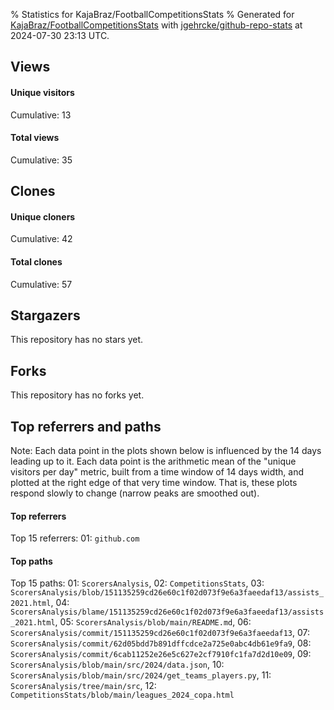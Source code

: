 % Statistics for KajaBraz/FootballCompetitionsStats
% Generated for [KajaBraz/FootballCompetitionsStats](https://github.com/KajaBraz/FootballCompetitionsStats) with [jgehrcke/github-repo-stats](https://github.com/jgehrcke/github-repo-stats) at 2024-07-30 23:13 UTC.


## Views

#### Unique visitors
<div id="chart_views_unique" class="full-width-chart"></div>

Cumulative: 13

#### Total views
<div id="chart_views_total" class="full-width-chart"></div>

Cumulative: 35

<div class="pagebreak-for-print"> </div>

## Clones

#### Unique cloners
<div id="chart_clones_unique" class="full-width-chart"></div>

Cumulative: 42

#### Total clones
<div id="chart_clones_total" class="full-width-chart"></div>

Cumulative: 57



<div class="pagebreak-for-print"> </div>



## Stargazers

This repository has no stars yet.



## Forks

This repository has no forks yet.



<div class="pagebreak-for-print"> </div>



## Top referrers and paths


Note: Each data point in the plots shown below is influenced by the 14 days
leading up to it. Each data point is the arithmetic mean of the "unique
visitors per day" metric, built from a time window of 14 days width, and
plotted at the right edge of that very time window. That is, these plots
respond slowly to change (narrow peaks are smoothed out).




#### Top referrers


<div id="chart_referrers_top_n_alltime" class="full-width-chart"></div>

Top 15 referrers: 01: `github.com`





#### Top paths


<div id="chart_paths_top_n_alltime" class="full-width-chart"></div>

Top 15 paths: 01: `ScorersAnalysis`, 02: `CompetitionsStats`, 03: `ScorersAnalysis/blob/151135259cd26e60c1f02d073f9e6a3faeedaf13/assists_2021.html`, 04: `ScorersAnalysis/blame/151135259cd26e60c1f02d073f9e6a3faeedaf13/assists_2021.html`, 05: `ScorersAnalysis/blob/main/README.md`, 06: `ScorersAnalysis/commit/151135259cd26e60c1f02d073f9e6a3faeedaf13`, 07: `ScorersAnalysis/commit/62d05bdd7b891dffcdce2a725e0abc4db61e9fa9`, 08: `ScorersAnalysis/commit/6cab11252e26e5c627e2cf7910fc1fa7d2d10e09`, 09: `ScorersAnalysis/blob/main/src/2024/data.json`, 10: `ScorersAnalysis/blob/main/src/2024/get_teams_players.py`, 11: `ScorersAnalysis/tree/main/src`, 12: `CompetitionsStats/blob/main/leagues_2024_copa.html`


<script type="text/javascript">
    vegaEmbed('#chart_views_unique', {"$schema": "https://vega.github.io/schema/vega-lite/v4.17.0.json", "config": {"arc": {"fill": "#1b1e23"}, "area": {"fill": "#1b1e23"}, "axisBottom": {"domainColor": "#a9b4c4", "gridColor": "#a9b4c4", "labelColor": "#1b1e23", "labelFont": "relative-mono-11-pitch-pro, Menlo, monospace", "tickColor": "#a9b4c4", "titleColor": "#1b1e23", "titleFont": "relative-mono-11-pitch-pro, Menlo, monospace"}, "axisLeft": {"domainColor": "#a9b4c4", "gridColor": "#a9b4c4", "labelColor": "#1b1e23", "labelFont": "relative-mono-11-pitch-pro, Menlo, monospace", "tickColor": "#a9b4c4", "titleColor": "#1b1e23", "titleFont": "relative-mono-11-pitch-pro, Menlo, monospace"}, "axisX": {"grid": false}, "axisY": {"grid": false, "labelBound": true}, "background": "#FFFFFF", "group": {"fill": "#FFFFFF"}, "header": {"fontWeight": 400, "labelFont": "relative-mono-11-pitch-pro, Menlo, monospace", "titleFont": "relative-mono-11-pitch-pro, Menlo, monospace"}, "legend": {"labelFont": "relative-mono-11-pitch-pro, Menlo, monospace", "symbolSize": 200, "symbolType": "circle", "titleFont": "relative-mono-11-pitch-pro, Menlo, monospace"}, "line": {"color": "#1b1e23", "stroke": "#1b1e23"}, "path": {"stroke": "#1b1e23"}, "point": {"color": "#1b1e23", "cursor": "pointer", "filled": true, "size": 20}, "range": {"category": ["#85a2f7", "#ea9755", "#7eb36a", "#f07071", "#bc85d9", "#e587b6", "#a9b4c4", "#d4c05e", "#64b9c4"]}, "style": {"bar": {"fill": "#1b1e23"}, "text": {"font": "relative-mono-11-pitch-pro, Menlo, monospace", "fontWeight": 400}}, "symbol": {"shape": "circle"}, "title": {"anchor": "start", "font": "relative-mono-11-pitch-pro, Menlo, monospace", "fontWeight": 400}, "trail": {"color": "#1b1e23", "stroke": "#1b1e23"}, "view": {"stroke": null}}, "data": {"name": "data-11768d104342fc104cf8ffd8cf3eb67d"}, "datasets": {"data-11768d104342fc104cf8ffd8cf3eb67d": [{"time": "2024-06-26T00:00:00+00:00", "views_total": 1, "views_unique": 1}, {"time": "2024-06-27T00:00:00+00:00", "views_total": 0, "views_unique": 0}, {"time": "2024-06-30T00:00:00+00:00", "views_total": 1, "views_unique": 1}, {"time": "2024-07-01T00:00:00+00:00", "views_total": 0, "views_unique": 0}, {"time": "2024-07-02T00:00:00+00:00", "views_total": 0, "views_unique": 0}, {"time": "2024-07-03T00:00:00+00:00", "views_total": 1, "views_unique": 1}, {"time": "2024-07-04T00:00:00+00:00", "views_total": 22, "views_unique": 2}, {"time": "2024-07-05T00:00:00+00:00", "views_total": 0, "views_unique": 0}, {"time": "2024-07-06T00:00:00+00:00", "views_total": 0, "views_unique": 0}, {"time": "2024-07-07T00:00:00+00:00", "views_total": 3, "views_unique": 2}, {"time": "2024-07-09T00:00:00+00:00", "views_total": 1, "views_unique": 1}, {"time": "2024-07-11T00:00:00+00:00", "views_total": 2, "views_unique": 1}, {"time": "2024-07-12T00:00:00+00:00", "views_total": 0, "views_unique": 0}, {"time": "2024-07-13T00:00:00+00:00", "views_total": 1, "views_unique": 1}, {"time": "2024-07-14T00:00:00+00:00", "views_total": 0, "views_unique": 0}, {"time": "2024-07-16T00:00:00+00:00", "views_total": 0, "views_unique": 0}, {"time": "2024-07-17T00:00:00+00:00", "views_total": 0, "views_unique": 0}, {"time": "2024-07-18T00:00:00+00:00", "views_total": 0, "views_unique": 0}, {"time": "2024-07-20T00:00:00+00:00", "views_total": 0, "views_unique": 0}, {"time": "2024-07-21T00:00:00+00:00", "views_total": 0, "views_unique": 0}, {"time": "2024-07-22T00:00:00+00:00", "views_total": 1, "views_unique": 1}, {"time": "2024-07-25T00:00:00+00:00", "views_total": 0, "views_unique": 0}, {"time": "2024-07-26T00:00:00+00:00", "views_total": 0, "views_unique": 0}, {"time": "2024-07-27T00:00:00+00:00", "views_total": 0, "views_unique": 0}, {"time": "2024-07-29T00:00:00+00:00", "views_total": 1, "views_unique": 1}, {"time": "2024-07-30T00:00:00+00:00", "views_total": 1, "views_unique": 1}]}, "encoding": {"tooltip": [{"field": "views_unique", "format": ".1f", "title": "views (u)", "type": "quantitative"}, {"field": "time", "format": "%B %e, %Y", "title": "date", "type": "temporal"}], "x": {"axis": {"labelAngle": 25}, "field": "time", "scale": {"domain": ["2024-06-26", "2024-07-30"]}, "timeUnit": "yearmonthdate", "title": "date", "type": "temporal"}, "y": {"axis": {}, "field": "views_unique", "scale": {"domain": [0, 2.2], "type": "linear", "zero": true}, "title": "unique views per day", "type": "quantitative"}}, "height": 200, "mark": {"point": true, "type": "line"}, "padding": 10, "width": "container"}, {"actions": false, "renderer": "svg"}).catch(console.error);
vegaEmbed('#chart_views_total', {"$schema": "https://vega.github.io/schema/vega-lite/v4.17.0.json", "config": {"arc": {"fill": "#1b1e23"}, "area": {"fill": "#1b1e23"}, "axisBottom": {"domainColor": "#a9b4c4", "gridColor": "#a9b4c4", "labelColor": "#1b1e23", "labelFont": "relative-mono-11-pitch-pro, Menlo, monospace", "tickColor": "#a9b4c4", "titleColor": "#1b1e23", "titleFont": "relative-mono-11-pitch-pro, Menlo, monospace"}, "axisLeft": {"domainColor": "#a9b4c4", "gridColor": "#a9b4c4", "labelColor": "#1b1e23", "labelFont": "relative-mono-11-pitch-pro, Menlo, monospace", "tickColor": "#a9b4c4", "titleColor": "#1b1e23", "titleFont": "relative-mono-11-pitch-pro, Menlo, monospace"}, "axisX": {"grid": false}, "axisY": {"grid": false, "labelBound": true}, "background": "#FFFFFF", "group": {"fill": "#FFFFFF"}, "header": {"fontWeight": 400, "labelFont": "relative-mono-11-pitch-pro, Menlo, monospace", "titleFont": "relative-mono-11-pitch-pro, Menlo, monospace"}, "legend": {"labelFont": "relative-mono-11-pitch-pro, Menlo, monospace", "symbolSize": 200, "symbolType": "circle", "titleFont": "relative-mono-11-pitch-pro, Menlo, monospace"}, "line": {"color": "#1b1e23", "stroke": "#1b1e23"}, "path": {"stroke": "#1b1e23"}, "point": {"color": "#1b1e23", "cursor": "pointer", "filled": true, "size": 20}, "range": {"category": ["#85a2f7", "#ea9755", "#7eb36a", "#f07071", "#bc85d9", "#e587b6", "#a9b4c4", "#d4c05e", "#64b9c4"]}, "style": {"bar": {"fill": "#1b1e23"}, "text": {"font": "relative-mono-11-pitch-pro, Menlo, monospace", "fontWeight": 400}}, "symbol": {"shape": "circle"}, "title": {"anchor": "start", "font": "relative-mono-11-pitch-pro, Menlo, monospace", "fontWeight": 400}, "trail": {"color": "#1b1e23", "stroke": "#1b1e23"}, "view": {"stroke": null}}, "data": {"name": "data-11768d104342fc104cf8ffd8cf3eb67d"}, "datasets": {"data-11768d104342fc104cf8ffd8cf3eb67d": [{"time": "2024-06-26T00:00:00+00:00", "views_total": 1, "views_unique": 1}, {"time": "2024-06-27T00:00:00+00:00", "views_total": 0, "views_unique": 0}, {"time": "2024-06-30T00:00:00+00:00", "views_total": 1, "views_unique": 1}, {"time": "2024-07-01T00:00:00+00:00", "views_total": 0, "views_unique": 0}, {"time": "2024-07-02T00:00:00+00:00", "views_total": 0, "views_unique": 0}, {"time": "2024-07-03T00:00:00+00:00", "views_total": 1, "views_unique": 1}, {"time": "2024-07-04T00:00:00+00:00", "views_total": 22, "views_unique": 2}, {"time": "2024-07-05T00:00:00+00:00", "views_total": 0, "views_unique": 0}, {"time": "2024-07-06T00:00:00+00:00", "views_total": 0, "views_unique": 0}, {"time": "2024-07-07T00:00:00+00:00", "views_total": 3, "views_unique": 2}, {"time": "2024-07-09T00:00:00+00:00", "views_total": 1, "views_unique": 1}, {"time": "2024-07-11T00:00:00+00:00", "views_total": 2, "views_unique": 1}, {"time": "2024-07-12T00:00:00+00:00", "views_total": 0, "views_unique": 0}, {"time": "2024-07-13T00:00:00+00:00", "views_total": 1, "views_unique": 1}, {"time": "2024-07-14T00:00:00+00:00", "views_total": 0, "views_unique": 0}, {"time": "2024-07-16T00:00:00+00:00", "views_total": 0, "views_unique": 0}, {"time": "2024-07-17T00:00:00+00:00", "views_total": 0, "views_unique": 0}, {"time": "2024-07-18T00:00:00+00:00", "views_total": 0, "views_unique": 0}, {"time": "2024-07-20T00:00:00+00:00", "views_total": 0, "views_unique": 0}, {"time": "2024-07-21T00:00:00+00:00", "views_total": 0, "views_unique": 0}, {"time": "2024-07-22T00:00:00+00:00", "views_total": 1, "views_unique": 1}, {"time": "2024-07-25T00:00:00+00:00", "views_total": 0, "views_unique": 0}, {"time": "2024-07-26T00:00:00+00:00", "views_total": 0, "views_unique": 0}, {"time": "2024-07-27T00:00:00+00:00", "views_total": 0, "views_unique": 0}, {"time": "2024-07-29T00:00:00+00:00", "views_total": 1, "views_unique": 1}, {"time": "2024-07-30T00:00:00+00:00", "views_total": 1, "views_unique": 1}]}, "encoding": {"tooltip": [{"field": "views_total", "format": ".1f", "title": "views (t)", "type": "quantitative"}, {"field": "time", "format": "%B %e, %Y", "title": "date", "type": "temporal"}], "x": {"axis": {"labelAngle": 25}, "field": "time", "scale": {"domain": ["2024-06-26", "2024-07-30"]}, "timeUnit": "yearmonthdate", "title": "date", "type": "temporal"}, "y": {"axis": {}, "field": "views_total", "scale": {"domain": [0, 24.200000000000003], "type": "linear", "zero": true}, "title": "total views per day", "type": "quantitative"}}, "height": 200, "mark": {"point": true, "type": "line"}, "padding": 10, "width": "container"}, {"actions": false, "renderer": "svg"}).catch(console.error);
vegaEmbed('#chart_clones_unique', {"$schema": "https://vega.github.io/schema/vega-lite/v4.17.0.json", "config": {"arc": {"fill": "#1b1e23"}, "area": {"fill": "#1b1e23"}, "axisBottom": {"domainColor": "#a9b4c4", "gridColor": "#a9b4c4", "labelColor": "#1b1e23", "labelFont": "relative-mono-11-pitch-pro, Menlo, monospace", "tickColor": "#a9b4c4", "titleColor": "#1b1e23", "titleFont": "relative-mono-11-pitch-pro, Menlo, monospace"}, "axisLeft": {"domainColor": "#a9b4c4", "gridColor": "#a9b4c4", "labelColor": "#1b1e23", "labelFont": "relative-mono-11-pitch-pro, Menlo, monospace", "tickColor": "#a9b4c4", "titleColor": "#1b1e23", "titleFont": "relative-mono-11-pitch-pro, Menlo, monospace"}, "axisX": {"grid": false}, "axisY": {"grid": false, "labelBound": true}, "background": "#FFFFFF", "group": {"fill": "#FFFFFF"}, "header": {"fontWeight": 400, "labelFont": "relative-mono-11-pitch-pro, Menlo, monospace", "titleFont": "relative-mono-11-pitch-pro, Menlo, monospace"}, "legend": {"labelFont": "relative-mono-11-pitch-pro, Menlo, monospace", "symbolSize": 200, "symbolType": "circle", "titleFont": "relative-mono-11-pitch-pro, Menlo, monospace"}, "line": {"color": "#1b1e23", "stroke": "#1b1e23"}, "path": {"stroke": "#1b1e23"}, "point": {"color": "#1b1e23", "cursor": "pointer", "filled": true, "size": 20}, "range": {"category": ["#85a2f7", "#ea9755", "#7eb36a", "#f07071", "#bc85d9", "#e587b6", "#a9b4c4", "#d4c05e", "#64b9c4"]}, "style": {"bar": {"fill": "#1b1e23"}, "text": {"font": "relative-mono-11-pitch-pro, Menlo, monospace", "fontWeight": 400}}, "symbol": {"shape": "circle"}, "title": {"anchor": "start", "font": "relative-mono-11-pitch-pro, Menlo, monospace", "fontWeight": 400}, "trail": {"color": "#1b1e23", "stroke": "#1b1e23"}, "view": {"stroke": null}}, "data": {"name": "data-6c50010686e7bfe5012a296ea9d99de9"}, "datasets": {"data-6c50010686e7bfe5012a296ea9d99de9": [{"clones_total": 1, "clones_unique": 1, "time": "2024-06-26T00:00:00+00:00"}, {"clones_total": 2, "clones_unique": 2, "time": "2024-06-27T00:00:00+00:00"}, {"clones_total": 7, "clones_unique": 6, "time": "2024-06-30T00:00:00+00:00"}, {"clones_total": 1, "clones_unique": 1, "time": "2024-07-01T00:00:00+00:00"}, {"clones_total": 6, "clones_unique": 2, "time": "2024-07-02T00:00:00+00:00"}, {"clones_total": 0, "clones_unique": 0, "time": "2024-07-03T00:00:00+00:00"}, {"clones_total": 1, "clones_unique": 1, "time": "2024-07-04T00:00:00+00:00"}, {"clones_total": 2, "clones_unique": 2, "time": "2024-07-05T00:00:00+00:00"}, {"clones_total": 1, "clones_unique": 1, "time": "2024-07-06T00:00:00+00:00"}, {"clones_total": 2, "clones_unique": 2, "time": "2024-07-07T00:00:00+00:00"}, {"clones_total": 3, "clones_unique": 2, "time": "2024-07-09T00:00:00+00:00"}, {"clones_total": 2, "clones_unique": 1, "time": "2024-07-11T00:00:00+00:00"}, {"clones_total": 2, "clones_unique": 1, "time": "2024-07-12T00:00:00+00:00"}, {"clones_total": 0, "clones_unique": 0, "time": "2024-07-13T00:00:00+00:00"}, {"clones_total": 6, "clones_unique": 5, "time": "2024-07-14T00:00:00+00:00"}, {"clones_total": 1, "clones_unique": 1, "time": "2024-07-16T00:00:00+00:00"}, {"clones_total": 5, "clones_unique": 2, "time": "2024-07-17T00:00:00+00:00"}, {"clones_total": 2, "clones_unique": 1, "time": "2024-07-18T00:00:00+00:00"}, {"clones_total": 3, "clones_unique": 2, "time": "2024-07-20T00:00:00+00:00"}, {"clones_total": 2, "clones_unique": 2, "time": "2024-07-21T00:00:00+00:00"}, {"clones_total": 2, "clones_unique": 2, "time": "2024-07-22T00:00:00+00:00"}, {"clones_total": 1, "clones_unique": 1, "time": "2024-07-25T00:00:00+00:00"}, {"clones_total": 3, "clones_unique": 2, "time": "2024-07-26T00:00:00+00:00"}, {"clones_total": 2, "clones_unique": 2, "time": "2024-07-27T00:00:00+00:00"}, {"clones_total": 0, "clones_unique": 0, "time": "2024-07-29T00:00:00+00:00"}, {"clones_total": 0, "clones_unique": 0, "time": "2024-07-30T00:00:00+00:00"}]}, "encoding": {"tooltip": [{"field": "clones_unique", "format": ".1f", "title": "clones (u)", "type": "quantitative"}, {"field": "time", "format": "%B %e, %Y", "title": "date", "type": "temporal"}], "x": {"axis": {"labelAngle": 25}, "field": "time", "scale": {"domain": ["2024-06-26", "2024-07-30"]}, "timeUnit": "yearmonthdate", "title": "date", "type": "temporal"}, "y": {"axis": {}, "field": "clones_unique", "scale": {"domain": [0, 6.6000000000000005], "type": "linear", "zero": true}, "title": "unique clones per day", "type": "quantitative"}}, "height": 200, "mark": {"point": true, "type": "line"}, "padding": 10, "width": "container"}, {"actions": false, "renderer": "svg"}).catch(console.error);
vegaEmbed('#chart_clones_total', {"$schema": "https://vega.github.io/schema/vega-lite/v4.17.0.json", "config": {"arc": {"fill": "#1b1e23"}, "area": {"fill": "#1b1e23"}, "axisBottom": {"domainColor": "#a9b4c4", "gridColor": "#a9b4c4", "labelColor": "#1b1e23", "labelFont": "relative-mono-11-pitch-pro, Menlo, monospace", "tickColor": "#a9b4c4", "titleColor": "#1b1e23", "titleFont": "relative-mono-11-pitch-pro, Menlo, monospace"}, "axisLeft": {"domainColor": "#a9b4c4", "gridColor": "#a9b4c4", "labelColor": "#1b1e23", "labelFont": "relative-mono-11-pitch-pro, Menlo, monospace", "tickColor": "#a9b4c4", "titleColor": "#1b1e23", "titleFont": "relative-mono-11-pitch-pro, Menlo, monospace"}, "axisX": {"grid": false}, "axisY": {"grid": false, "labelBound": true}, "background": "#FFFFFF", "group": {"fill": "#FFFFFF"}, "header": {"fontWeight": 400, "labelFont": "relative-mono-11-pitch-pro, Menlo, monospace", "titleFont": "relative-mono-11-pitch-pro, Menlo, monospace"}, "legend": {"labelFont": "relative-mono-11-pitch-pro, Menlo, monospace", "symbolSize": 200, "symbolType": "circle", "titleFont": "relative-mono-11-pitch-pro, Menlo, monospace"}, "line": {"color": "#1b1e23", "stroke": "#1b1e23"}, "path": {"stroke": "#1b1e23"}, "point": {"color": "#1b1e23", "cursor": "pointer", "filled": true, "size": 20}, "range": {"category": ["#85a2f7", "#ea9755", "#7eb36a", "#f07071", "#bc85d9", "#e587b6", "#a9b4c4", "#d4c05e", "#64b9c4"]}, "style": {"bar": {"fill": "#1b1e23"}, "text": {"font": "relative-mono-11-pitch-pro, Menlo, monospace", "fontWeight": 400}}, "symbol": {"shape": "circle"}, "title": {"anchor": "start", "font": "relative-mono-11-pitch-pro, Menlo, monospace", "fontWeight": 400}, "trail": {"color": "#1b1e23", "stroke": "#1b1e23"}, "view": {"stroke": null}}, "data": {"name": "data-6c50010686e7bfe5012a296ea9d99de9"}, "datasets": {"data-6c50010686e7bfe5012a296ea9d99de9": [{"clones_total": 1, "clones_unique": 1, "time": "2024-06-26T00:00:00+00:00"}, {"clones_total": 2, "clones_unique": 2, "time": "2024-06-27T00:00:00+00:00"}, {"clones_total": 7, "clones_unique": 6, "time": "2024-06-30T00:00:00+00:00"}, {"clones_total": 1, "clones_unique": 1, "time": "2024-07-01T00:00:00+00:00"}, {"clones_total": 6, "clones_unique": 2, "time": "2024-07-02T00:00:00+00:00"}, {"clones_total": 0, "clones_unique": 0, "time": "2024-07-03T00:00:00+00:00"}, {"clones_total": 1, "clones_unique": 1, "time": "2024-07-04T00:00:00+00:00"}, {"clones_total": 2, "clones_unique": 2, "time": "2024-07-05T00:00:00+00:00"}, {"clones_total": 1, "clones_unique": 1, "time": "2024-07-06T00:00:00+00:00"}, {"clones_total": 2, "clones_unique": 2, "time": "2024-07-07T00:00:00+00:00"}, {"clones_total": 3, "clones_unique": 2, "time": "2024-07-09T00:00:00+00:00"}, {"clones_total": 2, "clones_unique": 1, "time": "2024-07-11T00:00:00+00:00"}, {"clones_total": 2, "clones_unique": 1, "time": "2024-07-12T00:00:00+00:00"}, {"clones_total": 0, "clones_unique": 0, "time": "2024-07-13T00:00:00+00:00"}, {"clones_total": 6, "clones_unique": 5, "time": "2024-07-14T00:00:00+00:00"}, {"clones_total": 1, "clones_unique": 1, "time": "2024-07-16T00:00:00+00:00"}, {"clones_total": 5, "clones_unique": 2, "time": "2024-07-17T00:00:00+00:00"}, {"clones_total": 2, "clones_unique": 1, "time": "2024-07-18T00:00:00+00:00"}, {"clones_total": 3, "clones_unique": 2, "time": "2024-07-20T00:00:00+00:00"}, {"clones_total": 2, "clones_unique": 2, "time": "2024-07-21T00:00:00+00:00"}, {"clones_total": 2, "clones_unique": 2, "time": "2024-07-22T00:00:00+00:00"}, {"clones_total": 1, "clones_unique": 1, "time": "2024-07-25T00:00:00+00:00"}, {"clones_total": 3, "clones_unique": 2, "time": "2024-07-26T00:00:00+00:00"}, {"clones_total": 2, "clones_unique": 2, "time": "2024-07-27T00:00:00+00:00"}, {"clones_total": 0, "clones_unique": 0, "time": "2024-07-29T00:00:00+00:00"}, {"clones_total": 0, "clones_unique": 0, "time": "2024-07-30T00:00:00+00:00"}]}, "encoding": {"tooltip": [{"field": "clones_total", "format": ".1f", "title": "clones (t)", "type": "quantitative"}, {"field": "time", "format": "%B %e, %Y", "title": "date", "type": "temporal"}], "x": {"axis": {"labelAngle": 25}, "field": "time", "scale": {"domain": ["2024-06-26", "2024-07-30"]}, "timeUnit": "yearmonthdate", "title": "date", "type": "temporal"}, "y": {"axis": {}, "field": "clones_total", "scale": {"domain": [0, 7.700000000000001], "type": "linear", "zero": true}, "title": "total clones per day", "type": "quantitative"}}, "height": 200, "mark": {"point": true, "type": "line"}, "padding": 10, "width": "container"}, {"actions": false, "renderer": "svg"}).catch(console.error);
vegaEmbed('#chart_referrers_top_n_alltime', {"$schema": "https://vega.github.io/schema/vega-lite/v4.17.0.json", "config": {"arc": {"fill": "#1b1e23"}, "area": {"fill": "#1b1e23"}, "axisBottom": {"domainColor": "#a9b4c4", "gridColor": "#a9b4c4", "labelColor": "#1b1e23", "labelFont": "relative-mono-11-pitch-pro, Menlo, monospace", "tickColor": "#a9b4c4", "titleColor": "#1b1e23", "titleFont": "relative-mono-11-pitch-pro, Menlo, monospace"}, "axisLeft": {"domainColor": "#a9b4c4", "gridColor": "#a9b4c4", "labelColor": "#1b1e23", "labelFont": "relative-mono-11-pitch-pro, Menlo, monospace", "tickColor": "#a9b4c4", "titleColor": "#1b1e23", "titleFont": "relative-mono-11-pitch-pro, Menlo, monospace"}, "axisX": {"grid": false}, "axisY": {"grid": false}, "background": "#FFFFFF", "group": {"fill": "#FFFFFF"}, "header": {"fontWeight": 400, "labelFont": "relative-mono-11-pitch-pro, Menlo, monospace", "titleFont": "relative-mono-11-pitch-pro, Menlo, monospace"}, "legend": {"labelFont": "relative-mono-11-pitch-pro, Menlo, monospace", "symbolSize": 200, "symbolType": "circle", "titleFont": "relative-mono-11-pitch-pro, Menlo, monospace"}, "line": {"color": "#1b1e23", "stroke": "#1b1e23"}, "path": {"stroke": "#1b1e23"}, "point": {"color": "#1b1e23", "cursor": "pointer", "filled": true, "size": 30}, "range": {"category": ["#85a2f7", "#ea9755", "#7eb36a", "#f07071", "#bc85d9", "#e587b6", "#a9b4c4", "#d4c05e", "#64b9c4"]}, "style": {"bar": {"fill": "#1b1e23"}, "text": {"font": "relative-mono-11-pitch-pro, Menlo, monospace", "fontWeight": 400}}, "symbol": {"shape": "circle"}, "title": {"anchor": "start", "font": "relative-mono-11-pitch-pro, Menlo, monospace", "fontWeight": 400}, "trail": {"color": "#1b1e23", "stroke": "#1b1e23"}, "view": {"stroke": null}}, "data": {"name": "data-d7c4931f513f5b0038fa0925145b0471"}, "datasets": {"data-d7c4931f513f5b0038fa0925145b0471": [{"referrer": "github.com", "time": "2024-07-07T00:00:00+00:00", "views_unique": 5, "views_unique_norm": 0.35714285714285715}, {"referrer": "github.com", "time": "2024-07-08T00:00:00+00:00", "views_unique": 5, "views_unique_norm": 0.35714285714285715}, {"referrer": "github.com", "time": "2024-07-09T00:00:00+00:00", "views_unique": 5, "views_unique_norm": 0.35714285714285715}, {"referrer": "github.com", "time": "2024-07-10T00:00:00+00:00", "views_unique": 5, "views_unique_norm": 0.35714285714285715}, {"referrer": "github.com", "time": "2024-07-11T00:00:00+00:00", "views_unique": 5, "views_unique_norm": 0.35714285714285715}, {"referrer": "github.com", "time": "2024-07-12T00:00:00+00:00", "views_unique": 6, "views_unique_norm": 0.42857142857142855}, {"referrer": "github.com", "time": "2024-07-13T00:00:00+00:00", "views_unique": 6, "views_unique_norm": 0.42857142857142855}, {"referrer": "github.com", "time": "2024-07-14T00:00:00+00:00", "views_unique": 6, "views_unique_norm": 0.42857142857142855}, {"referrer": "github.com", "time": "2024-07-15T00:00:00+00:00", "views_unique": 6, "views_unique_norm": 0.42857142857142855}, {"referrer": "github.com", "time": "2024-07-16T00:00:00+00:00", "views_unique": 6, "views_unique_norm": 0.42857142857142855}, {"referrer": "github.com", "time": "2024-07-17T00:00:00+00:00", "views_unique": 5, "views_unique_norm": 0.35714285714285715}, {"referrer": "github.com", "time": "2024-07-18T00:00:00+00:00", "views_unique": 3, "views_unique_norm": 0.21428571428571427}, {"referrer": "github.com", "time": "2024-07-19T00:00:00+00:00", "views_unique": 3, "views_unique_norm": 0.21428571428571427}, {"referrer": "github.com", "time": "2024-07-20T00:00:00+00:00", "views_unique": 3, "views_unique_norm": 0.21428571428571427}, {"referrer": "github.com", "time": "2024-07-21T00:00:00+00:00", "views_unique": 3, "views_unique_norm": 0.21428571428571427}, {"referrer": "github.com", "time": "2024-07-22T00:00:00+00:00", "views_unique": 3, "views_unique_norm": 0.21428571428571427}, {"referrer": "github.com", "time": "2024-07-23T00:00:00+00:00", "views_unique": 3, "views_unique_norm": 0.21428571428571427}, {"referrer": "github.com", "time": "2024-07-24T00:00:00+00:00", "views_unique": 3, "views_unique_norm": 0.21428571428571427}, {"referrer": "github.com", "time": "2024-07-25T00:00:00+00:00", "views_unique": 2, "views_unique_norm": 0.14285714285714285}, {"referrer": "github.com", "time": "2024-07-26T00:00:00+00:00", "views_unique": 2, "views_unique_norm": 0.14285714285714285}, {"referrer": "github.com", "time": "2024-07-27T00:00:00+00:00", "views_unique": 1, "views_unique_norm": 0.07142857142857142}, {"referrer": "github.com", "time": "2024-07-28T00:00:00+00:00", "views_unique": 1, "views_unique_norm": 0.07142857142857142}, {"referrer": "github.com", "time": "2024-07-29T00:00:00+00:00", "views_unique": 1, "views_unique_norm": 0.07142857142857142}, {"referrer": "github.com", "time": "2024-07-30T00:00:00+00:00", "views_unique": 1, "views_unique_norm": 0.07142857142857142}]}, "encoding": {"color": {"field": "referrer", "legend": {"direction": "vertical", "orient": "top", "title": "Legend:"}, "sort": {"field": "order"}, "type": "nominal"}, "tooltip": [{"field": "referrer", "type": "nominal"}, {"field": "views_unique_norm", "format": ".2f", "title": "views (14d mean)", "type": "quantitative"}, {"field": "time", "format": "%B %e, %Y", "title": "date", "type": "temporal"}], "x": {"axis": {"labelAngle": 25}, "field": "time", "scale": {"domain": ["2024-06-26", "2024-07-30"]}, "timeUnit": "yearmonthdate", "title": "date", "type": "temporal"}, "y": {"field": "views_unique_norm", "scale": {"domain": [0, 0.4714285714285714], "type": "linear", "zero": true}, "title": "unique visitors per day (mean from last 14 days)", "type": "quantitative"}}, "height": 300, "mark": {"point": true, "type": "line"}, "padding": 10, "width": "container"}, {"actions": false, "renderer": "svg"}).catch(console.error);
vegaEmbed('#chart_paths_top_n_alltime', {"$schema": "https://vega.github.io/schema/vega-lite/v4.17.0.json", "config": {"arc": {"fill": "#1b1e23"}, "area": {"fill": "#1b1e23"}, "axisBottom": {"domainColor": "#a9b4c4", "gridColor": "#a9b4c4", "labelColor": "#1b1e23", "labelFont": "relative-mono-11-pitch-pro, Menlo, monospace", "tickColor": "#a9b4c4", "titleColor": "#1b1e23", "titleFont": "relative-mono-11-pitch-pro, Menlo, monospace"}, "axisLeft": {"domainColor": "#a9b4c4", "gridColor": "#a9b4c4", "labelColor": "#1b1e23", "labelFont": "relative-mono-11-pitch-pro, Menlo, monospace", "tickColor": "#a9b4c4", "titleColor": "#1b1e23", "titleFont": "relative-mono-11-pitch-pro, Menlo, monospace"}, "axisX": {"grid": false}, "axisY": {"grid": false}, "background": "#FFFFFF", "group": {"fill": "#FFFFFF"}, "header": {"fontWeight": 400, "labelFont": "relative-mono-11-pitch-pro, Menlo, monospace", "titleFont": "relative-mono-11-pitch-pro, Menlo, monospace"}, "legend": {"labelFont": "relative-mono-11-pitch-pro, Menlo, monospace", "symbolSize": 200, "symbolType": "circle", "titleFont": "relative-mono-11-pitch-pro, Menlo, monospace"}, "line": {"color": "#1b1e23", "stroke": "#1b1e23"}, "path": {"stroke": "#1b1e23"}, "point": {"color": "#1b1e23", "cursor": "pointer", "filled": true, "size": 30}, "range": {"category": ["#85a2f7", "#ea9755", "#7eb36a", "#f07071", "#bc85d9", "#e587b6", "#a9b4c4", "#d4c05e", "#64b9c4"]}, "style": {"bar": {"fill": "#1b1e23"}, "text": {"font": "relative-mono-11-pitch-pro, Menlo, monospace", "fontWeight": 400}}, "symbol": {"shape": "circle"}, "title": {"anchor": "start", "font": "relative-mono-11-pitch-pro, Menlo, monospace", "fontWeight": 400}, "trail": {"color": "#1b1e23", "stroke": "#1b1e23"}, "view": {"stroke": null}}, "data": {"name": "data-4d1ab9c572e1e45dba416a677838cd28"}, "datasets": {"data-4d1ab9c572e1e45dba416a677838cd28": [{"path": "ScorersAnalysis", "time": "2024-07-07T00:00:00+00:00", "views_unique": 4.0, "views_unique_norm": 0.2857142857142857}, {"path": "ScorersAnalysis", "time": "2024-07-08T00:00:00+00:00", "views_unique": 4.0, "views_unique_norm": 0.2857142857142857}, {"path": "ScorersAnalysis", "time": "2024-07-09T00:00:00+00:00", "views_unique": 4.0, "views_unique_norm": 0.2857142857142857}, {"path": "ScorersAnalysis", "time": "2024-07-10T00:00:00+00:00", "views_unique": 3.0, "views_unique_norm": 0.21428571428571427}, {"path": "ScorersAnalysis", "time": "2024-07-11T00:00:00+00:00", "views_unique": 3.0, "views_unique_norm": 0.21428571428571427}, {"path": "ScorersAnalysis", "time": "2024-07-12T00:00:00+00:00", "views_unique": 3.0, "views_unique_norm": 0.21428571428571427}, {"path": "ScorersAnalysis", "time": "2024-07-13T00:00:00+00:00", "views_unique": 3.0, "views_unique_norm": 0.21428571428571427}, {"path": "ScorersAnalysis", "time": "2024-07-14T00:00:00+00:00", "views_unique": 2.0, "views_unique_norm": 0.14285714285714285}, {"path": "ScorersAnalysis", "time": "2024-07-15T00:00:00+00:00", "views_unique": 2.0, "views_unique_norm": 0.14285714285714285}, {"path": "ScorersAnalysis", "time": "2024-07-16T00:00:00+00:00", "views_unique": 2.0, "views_unique_norm": 0.14285714285714285}, {"path": "ScorersAnalysis", "time": "2024-07-17T00:00:00+00:00", "views_unique": 1.0, "views_unique_norm": 0.07142857142857142}, {"path": "ScorersAnalysis", "time": "2024-07-18T00:00:00+00:00", "views_unique": null, "views_unique_norm": null}, {"path": "ScorersAnalysis", "time": "2024-07-19T00:00:00+00:00", "views_unique": null, "views_unique_norm": null}, {"path": "ScorersAnalysis", "time": "2024-07-20T00:00:00+00:00", "views_unique": null, "views_unique_norm": null}, {"path": "ScorersAnalysis", "time": "2024-07-21T00:00:00+00:00", "views_unique": null, "views_unique_norm": null}, {"path": "ScorersAnalysis", "time": "2024-07-22T00:00:00+00:00", "views_unique": null, "views_unique_norm": null}, {"path": "ScorersAnalysis", "time": "2024-07-23T00:00:00+00:00", "views_unique": null, "views_unique_norm": null}, {"path": "ScorersAnalysis", "time": "2024-07-24T00:00:00+00:00", "views_unique": null, "views_unique_norm": null}, {"path": "ScorersAnalysis", "time": "2024-07-25T00:00:00+00:00", "views_unique": null, "views_unique_norm": null}, {"path": "ScorersAnalysis", "time": "2024-07-26T00:00:00+00:00", "views_unique": null, "views_unique_norm": null}, {"path": "ScorersAnalysis", "time": "2024-07-27T00:00:00+00:00", "views_unique": null, "views_unique_norm": null}, {"path": "ScorersAnalysis", "time": "2024-07-28T00:00:00+00:00", "views_unique": null, "views_unique_norm": null}, {"path": "ScorersAnalysis", "time": "2024-07-29T00:00:00+00:00", "views_unique": null, "views_unique_norm": null}, {"path": "ScorersAnalysis", "time": "2024-07-30T00:00:00+00:00", "views_unique": null, "views_unique_norm": null}, {"path": "CompetitionsStats", "time": "2024-07-07T00:00:00+00:00", "views_unique": null, "views_unique_norm": null}, {"path": "CompetitionsStats", "time": "2024-07-08T00:00:00+00:00", "views_unique": 1.0, "views_unique_norm": 0.07142857142857142}, {"path": "CompetitionsStats", "time": "2024-07-09T00:00:00+00:00", "views_unique": 1.0, "views_unique_norm": 0.07142857142857142}, {"path": "CompetitionsStats", "time": "2024-07-10T00:00:00+00:00", "views_unique": 2.0, "views_unique_norm": 0.14285714285714285}, {"path": "CompetitionsStats", "time": "2024-07-11T00:00:00+00:00", "views_unique": 2.0, "views_unique_norm": 0.14285714285714285}, {"path": "CompetitionsStats", "time": "2024-07-12T00:00:00+00:00", "views_unique": 3.0, "views_unique_norm": 0.21428571428571427}, {"path": "CompetitionsStats", "time": "2024-07-13T00:00:00+00:00", "views_unique": 3.0, "views_unique_norm": 0.21428571428571427}, {"path": "CompetitionsStats", "time": "2024-07-14T00:00:00+00:00", "views_unique": 4.0, "views_unique_norm": 0.2857142857142857}, {"path": "CompetitionsStats", "time": "2024-07-15T00:00:00+00:00", "views_unique": 4.0, "views_unique_norm": 0.2857142857142857}, {"path": "CompetitionsStats", "time": "2024-07-16T00:00:00+00:00", "views_unique": 4.0, "views_unique_norm": 0.2857142857142857}, {"path": "CompetitionsStats", "time": "2024-07-17T00:00:00+00:00", "views_unique": 4.0, "views_unique_norm": 0.2857142857142857}, {"path": "CompetitionsStats", "time": "2024-07-18T00:00:00+00:00", "views_unique": 4.0, "views_unique_norm": 0.2857142857142857}, {"path": "CompetitionsStats", "time": "2024-07-19T00:00:00+00:00", "views_unique": 4.0, "views_unique_norm": 0.2857142857142857}, {"path": "CompetitionsStats", "time": "2024-07-20T00:00:00+00:00", "views_unique": 4.0, "views_unique_norm": 0.2857142857142857}, {"path": "CompetitionsStats", "time": "2024-07-21T00:00:00+00:00", "views_unique": 3.0, "views_unique_norm": 0.21428571428571427}, {"path": "CompetitionsStats", "time": "2024-07-22T00:00:00+00:00", "views_unique": 3.0, "views_unique_norm": 0.21428571428571427}, {"path": "CompetitionsStats", "time": "2024-07-23T00:00:00+00:00", "views_unique": 3.0, "views_unique_norm": 0.21428571428571427}, {"path": "CompetitionsStats", "time": "2024-07-24T00:00:00+00:00", "views_unique": 3.0, "views_unique_norm": 0.21428571428571427}, {"path": "CompetitionsStats", "time": "2024-07-25T00:00:00+00:00", "views_unique": 2.0, "views_unique_norm": 0.14285714285714285}, {"path": "CompetitionsStats", "time": "2024-07-26T00:00:00+00:00", "views_unique": 2.0, "views_unique_norm": 0.14285714285714285}, {"path": "CompetitionsStats", "time": "2024-07-27T00:00:00+00:00", "views_unique": 1.0, "views_unique_norm": 0.07142857142857142}, {"path": "CompetitionsStats", "time": "2024-07-28T00:00:00+00:00", "views_unique": 1.0, "views_unique_norm": 0.07142857142857142}, {"path": "CompetitionsStats", "time": "2024-07-29T00:00:00+00:00", "views_unique": 1.0, "views_unique_norm": 0.07142857142857142}, {"path": "CompetitionsStats", "time": "2024-07-30T00:00:00+00:00", "views_unique": 2.0, "views_unique_norm": 0.14285714285714285}, {"path": "ScorersAnalysis/blob/151135259cd26e60c1f02d073f9e6a3faeedaf13/assists_2021.html", "time": "2024-07-07T00:00:00+00:00", "views_unique": 1.0, "views_unique_norm": 0.07142857142857142}, {"path": "ScorersAnalysis/blob/151135259cd26e60c1f02d073f9e6a3faeedaf13/assists_2021.html", "time": "2024-07-08T00:00:00+00:00", "views_unique": 1.0, "views_unique_norm": 0.07142857142857142}, {"path": "ScorersAnalysis/blob/151135259cd26e60c1f02d073f9e6a3faeedaf13/assists_2021.html", "time": "2024-07-09T00:00:00+00:00", "views_unique": 1.0, "views_unique_norm": 0.07142857142857142}, {"path": "ScorersAnalysis/blob/151135259cd26e60c1f02d073f9e6a3faeedaf13/assists_2021.html", "time": "2024-07-10T00:00:00+00:00", "views_unique": 1.0, "views_unique_norm": 0.07142857142857142}, {"path": "ScorersAnalysis/blob/151135259cd26e60c1f02d073f9e6a3faeedaf13/assists_2021.html", "time": "2024-07-11T00:00:00+00:00", "views_unique": 1.0, "views_unique_norm": 0.07142857142857142}, {"path": "ScorersAnalysis/blob/151135259cd26e60c1f02d073f9e6a3faeedaf13/assists_2021.html", "time": "2024-07-12T00:00:00+00:00", "views_unique": 1.0, "views_unique_norm": 0.07142857142857142}, {"path": "ScorersAnalysis/blob/151135259cd26e60c1f02d073f9e6a3faeedaf13/assists_2021.html", "time": "2024-07-13T00:00:00+00:00", "views_unique": 1.0, "views_unique_norm": 0.07142857142857142}, {"path": "ScorersAnalysis/blob/151135259cd26e60c1f02d073f9e6a3faeedaf13/assists_2021.html", "time": "2024-07-14T00:00:00+00:00", "views_unique": 1.0, "views_unique_norm": 0.07142857142857142}, {"path": "ScorersAnalysis/blob/151135259cd26e60c1f02d073f9e6a3faeedaf13/assists_2021.html", "time": "2024-07-15T00:00:00+00:00", "views_unique": 1.0, "views_unique_norm": 0.07142857142857142}, {"path": "ScorersAnalysis/blob/151135259cd26e60c1f02d073f9e6a3faeedaf13/assists_2021.html", "time": "2024-07-16T00:00:00+00:00", "views_unique": 1.0, "views_unique_norm": 0.07142857142857142}, {"path": "ScorersAnalysis/blob/151135259cd26e60c1f02d073f9e6a3faeedaf13/assists_2021.html", "time": "2024-07-17T00:00:00+00:00", "views_unique": 1.0, "views_unique_norm": 0.07142857142857142}, {"path": "ScorersAnalysis/blob/151135259cd26e60c1f02d073f9e6a3faeedaf13/assists_2021.html", "time": "2024-07-18T00:00:00+00:00", "views_unique": null, "views_unique_norm": null}, {"path": "ScorersAnalysis/blob/151135259cd26e60c1f02d073f9e6a3faeedaf13/assists_2021.html", "time": "2024-07-19T00:00:00+00:00", "views_unique": null, "views_unique_norm": null}, {"path": "ScorersAnalysis/blob/151135259cd26e60c1f02d073f9e6a3faeedaf13/assists_2021.html", "time": "2024-07-20T00:00:00+00:00", "views_unique": null, "views_unique_norm": null}, {"path": "ScorersAnalysis/blob/151135259cd26e60c1f02d073f9e6a3faeedaf13/assists_2021.html", "time": "2024-07-21T00:00:00+00:00", "views_unique": null, "views_unique_norm": null}, {"path": "ScorersAnalysis/blob/151135259cd26e60c1f02d073f9e6a3faeedaf13/assists_2021.html", "time": "2024-07-22T00:00:00+00:00", "views_unique": null, "views_unique_norm": null}, {"path": "ScorersAnalysis/blob/151135259cd26e60c1f02d073f9e6a3faeedaf13/assists_2021.html", "time": "2024-07-23T00:00:00+00:00", "views_unique": null, "views_unique_norm": null}, {"path": "ScorersAnalysis/blob/151135259cd26e60c1f02d073f9e6a3faeedaf13/assists_2021.html", "time": "2024-07-24T00:00:00+00:00", "views_unique": null, "views_unique_norm": null}, {"path": "ScorersAnalysis/blob/151135259cd26e60c1f02d073f9e6a3faeedaf13/assists_2021.html", "time": "2024-07-25T00:00:00+00:00", "views_unique": null, "views_unique_norm": null}, {"path": "ScorersAnalysis/blob/151135259cd26e60c1f02d073f9e6a3faeedaf13/assists_2021.html", "time": "2024-07-26T00:00:00+00:00", "views_unique": null, "views_unique_norm": null}, {"path": "ScorersAnalysis/blob/151135259cd26e60c1f02d073f9e6a3faeedaf13/assists_2021.html", "time": "2024-07-27T00:00:00+00:00", "views_unique": null, "views_unique_norm": null}, {"path": "ScorersAnalysis/blob/151135259cd26e60c1f02d073f9e6a3faeedaf13/assists_2021.html", "time": "2024-07-28T00:00:00+00:00", "views_unique": null, "views_unique_norm": null}, {"path": "ScorersAnalysis/blob/151135259cd26e60c1f02d073f9e6a3faeedaf13/assists_2021.html", "time": "2024-07-29T00:00:00+00:00", "views_unique": null, "views_unique_norm": null}, {"path": "ScorersAnalysis/blob/151135259cd26e60c1f02d073f9e6a3faeedaf13/assists_2021.html", "time": "2024-07-30T00:00:00+00:00", "views_unique": null, "views_unique_norm": null}, {"path": "ScorersAnalysis/blame/151135259cd26e60c1f02d073f9e6a3faeedaf13/assists_2021.html", "time": "2024-07-07T00:00:00+00:00", "views_unique": 1.0, "views_unique_norm": 0.07142857142857142}, {"path": "ScorersAnalysis/blame/151135259cd26e60c1f02d073f9e6a3faeedaf13/assists_2021.html", "time": "2024-07-08T00:00:00+00:00", "views_unique": 1.0, "views_unique_norm": 0.07142857142857142}, {"path": "ScorersAnalysis/blame/151135259cd26e60c1f02d073f9e6a3faeedaf13/assists_2021.html", "time": "2024-07-09T00:00:00+00:00", "views_unique": 1.0, "views_unique_norm": 0.07142857142857142}, {"path": "ScorersAnalysis/blame/151135259cd26e60c1f02d073f9e6a3faeedaf13/assists_2021.html", "time": "2024-07-10T00:00:00+00:00", "views_unique": 1.0, "views_unique_norm": 0.07142857142857142}, {"path": "ScorersAnalysis/blame/151135259cd26e60c1f02d073f9e6a3faeedaf13/assists_2021.html", "time": "2024-07-11T00:00:00+00:00", "views_unique": 1.0, "views_unique_norm": 0.07142857142857142}, {"path": "ScorersAnalysis/blame/151135259cd26e60c1f02d073f9e6a3faeedaf13/assists_2021.html", "time": "2024-07-12T00:00:00+00:00", "views_unique": 1.0, "views_unique_norm": 0.07142857142857142}, {"path": "ScorersAnalysis/blame/151135259cd26e60c1f02d073f9e6a3faeedaf13/assists_2021.html", "time": "2024-07-13T00:00:00+00:00", "views_unique": 1.0, "views_unique_norm": 0.07142857142857142}, {"path": "ScorersAnalysis/blame/151135259cd26e60c1f02d073f9e6a3faeedaf13/assists_2021.html", "time": "2024-07-14T00:00:00+00:00", "views_unique": 1.0, "views_unique_norm": 0.07142857142857142}, {"path": "ScorersAnalysis/blame/151135259cd26e60c1f02d073f9e6a3faeedaf13/assists_2021.html", "time": "2024-07-15T00:00:00+00:00", "views_unique": 1.0, "views_unique_norm": 0.07142857142857142}, {"path": "ScorersAnalysis/blame/151135259cd26e60c1f02d073f9e6a3faeedaf13/assists_2021.html", "time": "2024-07-16T00:00:00+00:00", "views_unique": 1.0, "views_unique_norm": 0.07142857142857142}, {"path": "ScorersAnalysis/blame/151135259cd26e60c1f02d073f9e6a3faeedaf13/assists_2021.html", "time": "2024-07-17T00:00:00+00:00", "views_unique": 1.0, "views_unique_norm": 0.07142857142857142}, {"path": "ScorersAnalysis/blame/151135259cd26e60c1f02d073f9e6a3faeedaf13/assists_2021.html", "time": "2024-07-18T00:00:00+00:00", "views_unique": null, "views_unique_norm": null}, {"path": "ScorersAnalysis/blame/151135259cd26e60c1f02d073f9e6a3faeedaf13/assists_2021.html", "time": "2024-07-19T00:00:00+00:00", "views_unique": null, "views_unique_norm": null}, {"path": "ScorersAnalysis/blame/151135259cd26e60c1f02d073f9e6a3faeedaf13/assists_2021.html", "time": "2024-07-20T00:00:00+00:00", "views_unique": null, "views_unique_norm": null}, {"path": "ScorersAnalysis/blame/151135259cd26e60c1f02d073f9e6a3faeedaf13/assists_2021.html", "time": "2024-07-21T00:00:00+00:00", "views_unique": null, "views_unique_norm": null}, {"path": "ScorersAnalysis/blame/151135259cd26e60c1f02d073f9e6a3faeedaf13/assists_2021.html", "time": "2024-07-22T00:00:00+00:00", "views_unique": null, "views_unique_norm": null}, {"path": "ScorersAnalysis/blame/151135259cd26e60c1f02d073f9e6a3faeedaf13/assists_2021.html", "time": "2024-07-23T00:00:00+00:00", "views_unique": null, "views_unique_norm": null}, {"path": "ScorersAnalysis/blame/151135259cd26e60c1f02d073f9e6a3faeedaf13/assists_2021.html", "time": "2024-07-24T00:00:00+00:00", "views_unique": null, "views_unique_norm": null}, {"path": "ScorersAnalysis/blame/151135259cd26e60c1f02d073f9e6a3faeedaf13/assists_2021.html", "time": "2024-07-25T00:00:00+00:00", "views_unique": null, "views_unique_norm": null}, {"path": "ScorersAnalysis/blame/151135259cd26e60c1f02d073f9e6a3faeedaf13/assists_2021.html", "time": "2024-07-26T00:00:00+00:00", "views_unique": null, "views_unique_norm": null}, {"path": "ScorersAnalysis/blame/151135259cd26e60c1f02d073f9e6a3faeedaf13/assists_2021.html", "time": "2024-07-27T00:00:00+00:00", "views_unique": null, "views_unique_norm": null}, {"path": "ScorersAnalysis/blame/151135259cd26e60c1f02d073f9e6a3faeedaf13/assists_2021.html", "time": "2024-07-28T00:00:00+00:00", "views_unique": null, "views_unique_norm": null}, {"path": "ScorersAnalysis/blame/151135259cd26e60c1f02d073f9e6a3faeedaf13/assists_2021.html", "time": "2024-07-29T00:00:00+00:00", "views_unique": null, "views_unique_norm": null}, {"path": "ScorersAnalysis/blame/151135259cd26e60c1f02d073f9e6a3faeedaf13/assists_2021.html", "time": "2024-07-30T00:00:00+00:00", "views_unique": null, "views_unique_norm": null}, {"path": "ScorersAnalysis/blob/main/README.md", "time": "2024-07-07T00:00:00+00:00", "views_unique": 1.0, "views_unique_norm": 0.07142857142857142}, {"path": "ScorersAnalysis/blob/main/README.md", "time": "2024-07-08T00:00:00+00:00", "views_unique": 1.0, "views_unique_norm": 0.07142857142857142}, {"path": "ScorersAnalysis/blob/main/README.md", "time": "2024-07-09T00:00:00+00:00", "views_unique": 1.0, "views_unique_norm": 0.07142857142857142}, {"path": "ScorersAnalysis/blob/main/README.md", "time": "2024-07-10T00:00:00+00:00", "views_unique": 1.0, "views_unique_norm": 0.07142857142857142}, {"path": "ScorersAnalysis/blob/main/README.md", "time": "2024-07-11T00:00:00+00:00", "views_unique": 1.0, "views_unique_norm": 0.07142857142857142}, {"path": "ScorersAnalysis/blob/main/README.md", "time": "2024-07-12T00:00:00+00:00", "views_unique": 1.0, "views_unique_norm": 0.07142857142857142}, {"path": "ScorersAnalysis/blob/main/README.md", "time": "2024-07-13T00:00:00+00:00", "views_unique": 1.0, "views_unique_norm": 0.07142857142857142}, {"path": "ScorersAnalysis/blob/main/README.md", "time": "2024-07-14T00:00:00+00:00", "views_unique": 1.0, "views_unique_norm": 0.07142857142857142}, {"path": "ScorersAnalysis/blob/main/README.md", "time": "2024-07-15T00:00:00+00:00", "views_unique": 1.0, "views_unique_norm": 0.07142857142857142}, {"path": "ScorersAnalysis/blob/main/README.md", "time": "2024-07-16T00:00:00+00:00", "views_unique": 1.0, "views_unique_norm": 0.07142857142857142}, {"path": "ScorersAnalysis/blob/main/README.md", "time": "2024-07-17T00:00:00+00:00", "views_unique": 1.0, "views_unique_norm": 0.07142857142857142}, {"path": "ScorersAnalysis/blob/main/README.md", "time": "2024-07-18T00:00:00+00:00", "views_unique": null, "views_unique_norm": null}, {"path": "ScorersAnalysis/blob/main/README.md", "time": "2024-07-19T00:00:00+00:00", "views_unique": null, "views_unique_norm": null}, {"path": "ScorersAnalysis/blob/main/README.md", "time": "2024-07-20T00:00:00+00:00", "views_unique": null, "views_unique_norm": null}, {"path": "ScorersAnalysis/blob/main/README.md", "time": "2024-07-21T00:00:00+00:00", "views_unique": null, "views_unique_norm": null}, {"path": "ScorersAnalysis/blob/main/README.md", "time": "2024-07-22T00:00:00+00:00", "views_unique": null, "views_unique_norm": null}, {"path": "ScorersAnalysis/blob/main/README.md", "time": "2024-07-23T00:00:00+00:00", "views_unique": null, "views_unique_norm": null}, {"path": "ScorersAnalysis/blob/main/README.md", "time": "2024-07-24T00:00:00+00:00", "views_unique": null, "views_unique_norm": null}, {"path": "ScorersAnalysis/blob/main/README.md", "time": "2024-07-25T00:00:00+00:00", "views_unique": null, "views_unique_norm": null}, {"path": "ScorersAnalysis/blob/main/README.md", "time": "2024-07-26T00:00:00+00:00", "views_unique": null, "views_unique_norm": null}, {"path": "ScorersAnalysis/blob/main/README.md", "time": "2024-07-27T00:00:00+00:00", "views_unique": null, "views_unique_norm": null}, {"path": "ScorersAnalysis/blob/main/README.md", "time": "2024-07-28T00:00:00+00:00", "views_unique": null, "views_unique_norm": null}, {"path": "ScorersAnalysis/blob/main/README.md", "time": "2024-07-29T00:00:00+00:00", "views_unique": null, "views_unique_norm": null}, {"path": "ScorersAnalysis/blob/main/README.md", "time": "2024-07-30T00:00:00+00:00", "views_unique": null, "views_unique_norm": null}, {"path": "ScorersAnalysis/commit/151135259cd26e60c1f02d073f9e6a3faeedaf13", "time": "2024-07-07T00:00:00+00:00", "views_unique": 1.0, "views_unique_norm": 0.07142857142857142}, {"path": "ScorersAnalysis/commit/151135259cd26e60c1f02d073f9e6a3faeedaf13", "time": "2024-07-08T00:00:00+00:00", "views_unique": 1.0, "views_unique_norm": 0.07142857142857142}, {"path": "ScorersAnalysis/commit/151135259cd26e60c1f02d073f9e6a3faeedaf13", "time": "2024-07-09T00:00:00+00:00", "views_unique": 1.0, "views_unique_norm": 0.07142857142857142}, {"path": "ScorersAnalysis/commit/151135259cd26e60c1f02d073f9e6a3faeedaf13", "time": "2024-07-10T00:00:00+00:00", "views_unique": 1.0, "views_unique_norm": 0.07142857142857142}, {"path": "ScorersAnalysis/commit/151135259cd26e60c1f02d073f9e6a3faeedaf13", "time": "2024-07-11T00:00:00+00:00", "views_unique": 1.0, "views_unique_norm": 0.07142857142857142}, {"path": "ScorersAnalysis/commit/151135259cd26e60c1f02d073f9e6a3faeedaf13", "time": "2024-07-12T00:00:00+00:00", "views_unique": 1.0, "views_unique_norm": 0.07142857142857142}, {"path": "ScorersAnalysis/commit/151135259cd26e60c1f02d073f9e6a3faeedaf13", "time": "2024-07-13T00:00:00+00:00", "views_unique": 1.0, "views_unique_norm": 0.07142857142857142}, {"path": "ScorersAnalysis/commit/151135259cd26e60c1f02d073f9e6a3faeedaf13", "time": "2024-07-14T00:00:00+00:00", "views_unique": 1.0, "views_unique_norm": 0.07142857142857142}, {"path": "ScorersAnalysis/commit/151135259cd26e60c1f02d073f9e6a3faeedaf13", "time": "2024-07-15T00:00:00+00:00", "views_unique": 1.0, "views_unique_norm": 0.07142857142857142}, {"path": "ScorersAnalysis/commit/151135259cd26e60c1f02d073f9e6a3faeedaf13", "time": "2024-07-16T00:00:00+00:00", "views_unique": 1.0, "views_unique_norm": 0.07142857142857142}, {"path": "ScorersAnalysis/commit/151135259cd26e60c1f02d073f9e6a3faeedaf13", "time": "2024-07-17T00:00:00+00:00", "views_unique": 1.0, "views_unique_norm": 0.07142857142857142}, {"path": "ScorersAnalysis/commit/151135259cd26e60c1f02d073f9e6a3faeedaf13", "time": "2024-07-18T00:00:00+00:00", "views_unique": null, "views_unique_norm": null}, {"path": "ScorersAnalysis/commit/151135259cd26e60c1f02d073f9e6a3faeedaf13", "time": "2024-07-19T00:00:00+00:00", "views_unique": null, "views_unique_norm": null}, {"path": "ScorersAnalysis/commit/151135259cd26e60c1f02d073f9e6a3faeedaf13", "time": "2024-07-20T00:00:00+00:00", "views_unique": null, "views_unique_norm": null}, {"path": "ScorersAnalysis/commit/151135259cd26e60c1f02d073f9e6a3faeedaf13", "time": "2024-07-21T00:00:00+00:00", "views_unique": null, "views_unique_norm": null}, {"path": "ScorersAnalysis/commit/151135259cd26e60c1f02d073f9e6a3faeedaf13", "time": "2024-07-22T00:00:00+00:00", "views_unique": null, "views_unique_norm": null}, {"path": "ScorersAnalysis/commit/151135259cd26e60c1f02d073f9e6a3faeedaf13", "time": "2024-07-23T00:00:00+00:00", "views_unique": null, "views_unique_norm": null}, {"path": "ScorersAnalysis/commit/151135259cd26e60c1f02d073f9e6a3faeedaf13", "time": "2024-07-24T00:00:00+00:00", "views_unique": null, "views_unique_norm": null}, {"path": "ScorersAnalysis/commit/151135259cd26e60c1f02d073f9e6a3faeedaf13", "time": "2024-07-25T00:00:00+00:00", "views_unique": null, "views_unique_norm": null}, {"path": "ScorersAnalysis/commit/151135259cd26e60c1f02d073f9e6a3faeedaf13", "time": "2024-07-26T00:00:00+00:00", "views_unique": null, "views_unique_norm": null}, {"path": "ScorersAnalysis/commit/151135259cd26e60c1f02d073f9e6a3faeedaf13", "time": "2024-07-27T00:00:00+00:00", "views_unique": null, "views_unique_norm": null}, {"path": "ScorersAnalysis/commit/151135259cd26e60c1f02d073f9e6a3faeedaf13", "time": "2024-07-28T00:00:00+00:00", "views_unique": null, "views_unique_norm": null}, {"path": "ScorersAnalysis/commit/151135259cd26e60c1f02d073f9e6a3faeedaf13", "time": "2024-07-29T00:00:00+00:00", "views_unique": null, "views_unique_norm": null}, {"path": "ScorersAnalysis/commit/151135259cd26e60c1f02d073f9e6a3faeedaf13", "time": "2024-07-30T00:00:00+00:00", "views_unique": null, "views_unique_norm": null}, {"path": "ScorersAnalysis/commit/62d05bdd7b891dffcdce2a725e0abc4db61e9fa9", "time": "2024-07-07T00:00:00+00:00", "views_unique": 1.0, "views_unique_norm": 0.07142857142857142}, {"path": "ScorersAnalysis/commit/62d05bdd7b891dffcdce2a725e0abc4db61e9fa9", "time": "2024-07-08T00:00:00+00:00", "views_unique": null, "views_unique_norm": null}, {"path": "ScorersAnalysis/commit/62d05bdd7b891dffcdce2a725e0abc4db61e9fa9", "time": "2024-07-09T00:00:00+00:00", "views_unique": null, "views_unique_norm": null}, {"path": "ScorersAnalysis/commit/62d05bdd7b891dffcdce2a725e0abc4db61e9fa9", "time": "2024-07-10T00:00:00+00:00", "views_unique": null, "views_unique_norm": null}, {"path": "ScorersAnalysis/commit/62d05bdd7b891dffcdce2a725e0abc4db61e9fa9", "time": "2024-07-11T00:00:00+00:00", "views_unique": null, "views_unique_norm": null}, {"path": "ScorersAnalysis/commit/62d05bdd7b891dffcdce2a725e0abc4db61e9fa9", "time": "2024-07-12T00:00:00+00:00", "views_unique": null, "views_unique_norm": null}, {"path": "ScorersAnalysis/commit/62d05bdd7b891dffcdce2a725e0abc4db61e9fa9", "time": "2024-07-13T00:00:00+00:00", "views_unique": null, "views_unique_norm": null}, {"path": "ScorersAnalysis/commit/62d05bdd7b891dffcdce2a725e0abc4db61e9fa9", "time": "2024-07-14T00:00:00+00:00", "views_unique": null, "views_unique_norm": null}, {"path": "ScorersAnalysis/commit/62d05bdd7b891dffcdce2a725e0abc4db61e9fa9", "time": "2024-07-15T00:00:00+00:00", "views_unique": null, "views_unique_norm": null}, {"path": "ScorersAnalysis/commit/62d05bdd7b891dffcdce2a725e0abc4db61e9fa9", "time": "2024-07-16T00:00:00+00:00", "views_unique": null, "views_unique_norm": null}, {"path": "ScorersAnalysis/commit/62d05bdd7b891dffcdce2a725e0abc4db61e9fa9", "time": "2024-07-17T00:00:00+00:00", "views_unique": null, "views_unique_norm": null}, {"path": "ScorersAnalysis/commit/62d05bdd7b891dffcdce2a725e0abc4db61e9fa9", "time": "2024-07-18T00:00:00+00:00", "views_unique": null, "views_unique_norm": null}, {"path": "ScorersAnalysis/commit/62d05bdd7b891dffcdce2a725e0abc4db61e9fa9", "time": "2024-07-19T00:00:00+00:00", "views_unique": null, "views_unique_norm": null}, {"path": "ScorersAnalysis/commit/62d05bdd7b891dffcdce2a725e0abc4db61e9fa9", "time": "2024-07-20T00:00:00+00:00", "views_unique": null, "views_unique_norm": null}, {"path": "ScorersAnalysis/commit/62d05bdd7b891dffcdce2a725e0abc4db61e9fa9", "time": "2024-07-21T00:00:00+00:00", "views_unique": null, "views_unique_norm": null}, {"path": "ScorersAnalysis/commit/62d05bdd7b891dffcdce2a725e0abc4db61e9fa9", "time": "2024-07-22T00:00:00+00:00", "views_unique": null, "views_unique_norm": null}, {"path": "ScorersAnalysis/commit/62d05bdd7b891dffcdce2a725e0abc4db61e9fa9", "time": "2024-07-23T00:00:00+00:00", "views_unique": null, "views_unique_norm": null}, {"path": "ScorersAnalysis/commit/62d05bdd7b891dffcdce2a725e0abc4db61e9fa9", "time": "2024-07-24T00:00:00+00:00", "views_unique": null, "views_unique_norm": null}, {"path": "ScorersAnalysis/commit/62d05bdd7b891dffcdce2a725e0abc4db61e9fa9", "time": "2024-07-25T00:00:00+00:00", "views_unique": null, "views_unique_norm": null}, {"path": "ScorersAnalysis/commit/62d05bdd7b891dffcdce2a725e0abc4db61e9fa9", "time": "2024-07-26T00:00:00+00:00", "views_unique": null, "views_unique_norm": null}, {"path": "ScorersAnalysis/commit/62d05bdd7b891dffcdce2a725e0abc4db61e9fa9", "time": "2024-07-27T00:00:00+00:00", "views_unique": null, "views_unique_norm": null}, {"path": "ScorersAnalysis/commit/62d05bdd7b891dffcdce2a725e0abc4db61e9fa9", "time": "2024-07-28T00:00:00+00:00", "views_unique": null, "views_unique_norm": null}, {"path": "ScorersAnalysis/commit/62d05bdd7b891dffcdce2a725e0abc4db61e9fa9", "time": "2024-07-29T00:00:00+00:00", "views_unique": null, "views_unique_norm": null}, {"path": "ScorersAnalysis/commit/62d05bdd7b891dffcdce2a725e0abc4db61e9fa9", "time": "2024-07-30T00:00:00+00:00", "views_unique": null, "views_unique_norm": null}]}, "encoding": {"color": {"field": "path", "legend": {"direction": "vertical", "orient": "top", "title": "Legend:"}, "sort": {"field": "order"}, "type": "nominal"}, "tooltip": [{"field": "path", "type": "nominal"}, {"field": "views_unique_norm", "format": ".2f", "title": "views (14d mean)", "type": "quantitative"}, {"field": "time", "format": "%B %e, %Y", "title": "date", "type": "temporal"}], "x": {"axis": {"labelAngle": 25}, "field": "time", "scale": {"domain": ["2024-06-26", "2024-07-30"]}, "timeUnit": "yearmonthdate", "title": "date", "type": "temporal"}, "y": {"field": "views_unique_norm", "scale": {"domain": [0, 0.3142857142857143], "type": "linear", "zero": true}, "title": "unique visitors per day (mean from last 14 days)", "type": "quantitative"}}, "height": 300, "mark": {"point": true, "type": "line"}, "padding": 10, "width": "container"}, {"actions": false, "renderer": "svg"}).catch(console.error);
    </script>